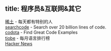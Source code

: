 title: 程序员&互联网&其它
---

[稀土](http://segmentfault.com/) - 每天都有特别的人   
[searchcode](https://searchcode.com/) - Search over 20 billion lines of code.     
[codota](https://www.codota.com/) - Find Great Code Examples    
[tiobe](http://www.tiobe.com/index.php/content/company/Home.html) - 每月语言排行榜      
[Hacker News](https://news.ycombinator.com/)



